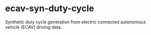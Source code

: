 # ecav-syn-duty-cycle
Synthetic duty cycle generation from electric connected autonomous vehicle (ECAV) driving data.
